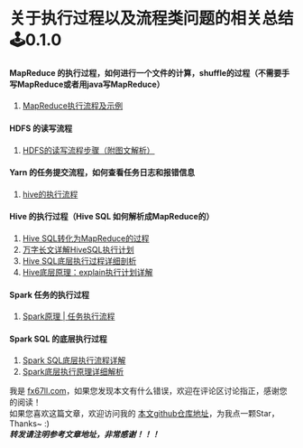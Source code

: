 # 关于执行过程以及流程类问题的相关总结 🕹️0.1.0

#### MapReduce 的执行过程，如何进行一个文件的计算，shuffle的过程（不需要手写MapReduce或者用java写MapReduce）  
1. [MapReduce执行流程及示例](https://www.jianshu.com/p/5d4f13f38689)  

#### HDFS 的读写流程  
1. [HDFS的读写流程步骤（附图文解析）](https://blog.csdn.net/qq_17685725/article/details/123243677)   

#### Yarn 的任务提交流程，如何查看任务日志和报错信息  
1. [hive的执行流程](https://blog.51cto.com/u_14048416/2342658)  

#### Hive 的执行过程（Hive SQL 如何解析成MapReduce的）  
1. [Hive SQL转化为MapReduce的过程](https://blog.csdn.net/weixin_43823423/article/details/117264918)  
2. [万字长文详解HiveSQL执行计划](https://mp.weixin.qq.com/s/3483ib06DFQfhLFOZAv_jA)  
3. [Hive SQL底层执行过程详细剖析](https://mp.weixin.qq.com/s/7yffuvCr17naOS7GeV8tTQ)  
4. [Hive底层原理：explain执行计划详解](https://mp.weixin.qq.com/s/5a8bBEDgxErBfkhLsTS70g)  

#### Spark 任务的执行过程  
1. [Spark原理 | 任务执行流程](https://www.jianshu.com/p/cdb7c7e81f1a)  

#### Spark SQL 的底层执行过程
1. [Spark SQL底层执行流程详解](https://mp.weixin.qq.com/s/CWdBLhgUrLxlsavTFhA0rA)  
2. [Spark底层执行原理详细解析](https://mp.weixin.qq.com/s/qotI36Kx3nOINKHdOEf6nQ)  


我是 [fx67ll.com](https://fx67ll.com)，如果您发现本文有什么错误，欢迎在评论区讨论指正，感谢您的阅读！  
如果您喜欢这篇文章，欢迎访问我的 [本文github仓库地址](https://github.com/fx67ll/fx67llBigData/blob/main/interview/temp/any-process.md)，为我点一颗Star，Thanks~ :)  
***转发请注明参考文章地址，非常感谢！！！***
